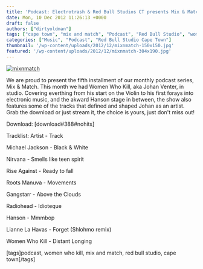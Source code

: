 ```yaml
---
title: 'Podcast: Electrotrash & Red Bull Studios CT presents Mix & Match 05 Women Who Kill'
date: Mon, 10 Dec 2012 11:26:13 +0000
draft: false
authors: ["dirtyoldman"]
tags: ["cape town", "mix and match", "Podcast", "Red Bull Studio", "women who kill"]
categories: ["Music", "Podcast", "Red Bull Studio Cape Town"]
thumbnail: '/wp-content/uploads/2012/12/mixnmatch-150x150.jpg'
featured: '/wp-content/uploads/2012/12/mixnmatch-304x190.jpg'
---
```


[![](/wp-content/uploads/2012/12/mixnmatch-e1355137781754.jpg "mixnmatch")](/2012/12/10/podcast-electrotrash-red-bull-studios-ct-presents-mix-match-05-women-who-kill/mixnmatch/)

We are proud to present the fifth installment of our monthly podcast series, Mix & Match. This month we had Women Who Kill, aka Johan Venter, in studio. Covering everthing from his start on the Violin to his first forays into electronic music, and the akward Hanson stage in between, the show also features some of the tracks that defined and shaped Johan as an artist. Grab the download or just stream it, the choice is yours, just don't miss out!

Download: \[download#388#nohits\]

Tracklist: Artist - Track

Michael Jackson - Black & White

Nirvana - Smells like teen spirit

Rise Against - Ready to fall

Roots Manuva - Movements

Gangstarr - Above the Clouds

Radiohead - Idioteque

Hanson - Mmmbop

Lianne La Havas - Forget (Shlohmo remix)

Women Who Kill - Distant Longing

\[tags\]podcast, women who kill, mix and match, red bull studio, cape town\[/tags\]